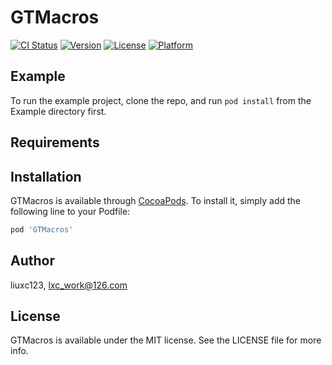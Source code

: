 # GTMacros

[![CI Status](https://img.shields.io/travis/liuxc123/GTMacros.svg?style=flat)](https://travis-ci.org/liuxc123/GTMacros)
[![Version](https://img.shields.io/cocoapods/v/GTMacros.svg?style=flat)](https://cocoapods.org/pods/GTMacros)
[![License](https://img.shields.io/cocoapods/l/GTMacros.svg?style=flat)](https://cocoapods.org/pods/GTMacros)
[![Platform](https://img.shields.io/cocoapods/p/GTMacros.svg?style=flat)](https://cocoapods.org/pods/GTMacros)

## Example

To run the example project, clone the repo, and run `pod install` from the Example directory first.

## Requirements

## Installation

GTMacros is available through [CocoaPods](https://cocoapods.org). To install
it, simply add the following line to your Podfile:

```ruby
pod 'GTMacros'
```

## Author

liuxc123, lxc_work@126.com

## License

GTMacros is available under the MIT license. See the LICENSE file for more info.
